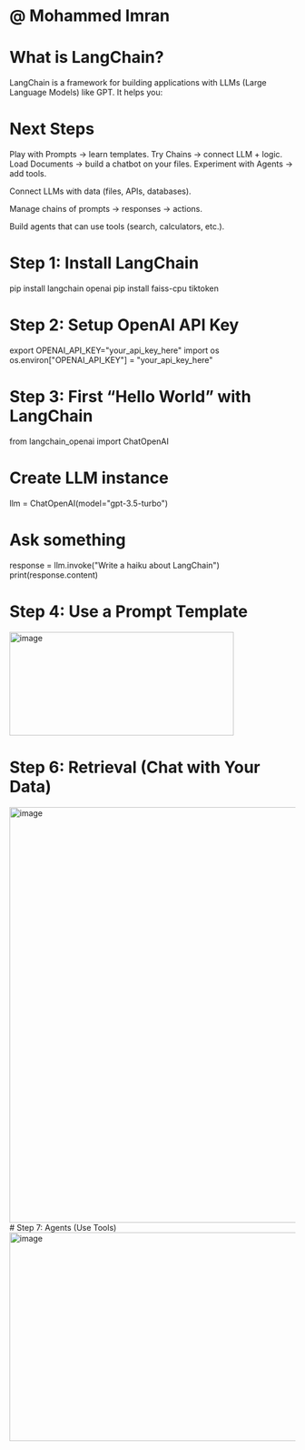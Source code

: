 # @ Mohammed Imran
# What is LangChain?
LangChain is a framework for building applications with LLMs (Large Language Models) like GPT.
It helps you:
# Next Steps
Play with Prompts → learn templates.
Try Chains → connect LLM + logic.
Load Documents → build a chatbot on your files.
Experiment with Agents → add tools.



Connect LLMs with data (files, APIs, databases).

Manage chains of prompts → responses → actions.

Build agents that can use tools (search, calculators, etc.).

# Step 1: Install LangChain
pip install langchain openai
pip install faiss-cpu tiktoken

# Step 2: Setup OpenAI API Key
export OPENAI_API_KEY="your_api_key_here"
import os
os.environ["OPENAI_API_KEY"] = "your_api_key_here"

# Step 3: First “Hello World” with LangChain
from langchain_openai import ChatOpenAI

# Create LLM instance
llm = ChatOpenAI(model="gpt-3.5-turbo")

# Ask something
response = llm.invoke("Write a haiku about LangChain")
print(response.content)

# Step 4: Use a Prompt Template

<img width="395" height="182" alt="image" src="https://github.com/user-attachments/assets/b50636d2-dc2f-4abb-86b1-9b568a68555c" />

# Step 6: Retrieval (Chat with Your Data)
<img width="824" height="731" alt="image" src="https://github.com/user-attachments/assets/3f2b447f-f06f-4d76-b1f6-03407a13aa32" />
# Step 7: Agents (Use Tools)
<img width="825" height="367" alt="image" src="https://github.com/user-attachments/assets/d3aa9f3f-83d1-43d3-9941-a6f9a8c6ca22" />


